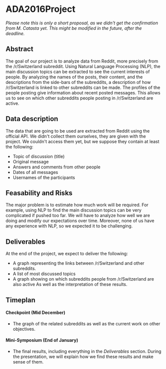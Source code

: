# ADA2016Project
*Please note this is only a short proposal, as we didn't get the confirmation from M. Catasta yet. This might be modified in the future, after the deadline.*

## Abstract
The goal of our project is to analyze data from Reddit, more precisely from the /r/Switzerland subreddit. Using Natural Language Processing (NLP), the main discussion topics can be extracted to see the current interests of people. By analyzing the names of the posts, their content, and the descriptions from the side-bars of the subreddits, a description of how /r/Switzerland is linked to other subreddits can be made. The profiles of the people posting give information about recent posted messages. This allows us to see on which other subreddits people posting in /r/Switzerland are active.

## Data description
The data that are going to be used are extracted from Reddit using the official API. We didn't collect them ourselves, they are given with the project. We couldn't access them yet, but we suppose they contain at least the following:
- Topic of discussion (title)
- Original message
- Answers and comments from other people
- Dates of all messages
- Usernames of the participants

## Feasability and Risks
The major problem is to estimate how much work will be required. For example, using NLP to find the main discussion topics can be very complicated if pushed too far. We will have to analyze how well we are doing and modify our expectations over time. Moreover, none of us have any experience with NLP, so we expected it to be challenging.

## Deliverables
At the end of the project, we expect to deliver the following:
- A graph representing the links between /r/Switzerland and other subreddits.
- A list of most discussed topics
- A graph showing on which subreddits people from /r/Switzerland are also active
As well as the interpretation of these results.

## Timeplan
#### Checkpoint (Mid December)
- The graph of the related subreddits as well as the current work on other objectives.

#### Mini-Symposium (End of January)
- The final results, including everything in the _Deliverables_ section. During the presentation, we will explain how we find these results and make sense of them.
